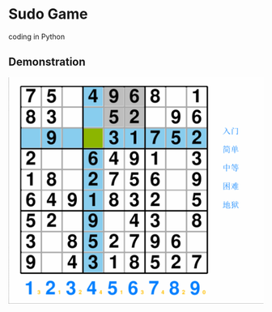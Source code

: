 # Sudo Game

coding in Python

## Demonstration
![image](https://github.com/Gczmy/sudo_game/blob/main/figure/sudo.gif)
